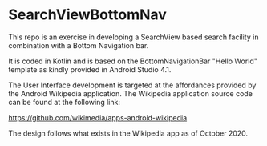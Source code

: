 # SearchViewBottomNav

This repo is an exercise in developing a SearchView based search facility
in combination with a Bottom Navigation bar.

It is coded in Kotlin and is based on the BottomNavigationBar "Hello World" template
as kindly provided in Android Studio 4.1.

The User Interface development is targeted at the affordances provided by the Android Wikipedia
application.   The Wikipedia application source code can be found at the following link:

https://github.com/wikimedia/apps-android-wikipedia

The design follows what exists in the Wikipedia app as of October 2020.
